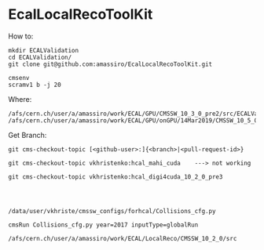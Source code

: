 # EcalLocalRecoToolKit



How to:

    mkdir ECALValidation
    cd ECALValidation/
    git clone git@github.com:amassiro/EcalLocalRecoToolKit.git
    
    cmsenv
    scramv1 b -j 20


    
    
Where:

    /afs/cern.ch/user/a/amassiro/work/ECAL/GPU/CMSSW_10_3_0_pre2/src/ECALValidation/EcalLocalRecoToolKit/
    /afs/cern.ch/user/a/amassiro/work/ECAL/GPU/onGPU/14Mar2019/CMSSW_10_5_0_pre2/src/ECALValidation/EcalLocalRecoToolKit/
    
    
Get Branch:

    git cms-checkout-topic [<github-user>:]{<branch>|<pull-request-id>}
    
    git cms-checkout-topic vkhristenko:hcal_mahi_cuda    ---> not working
    
    git cms-checkout-topic vkhristenko:hcal_digi4cuda_10_2_0_pre3
    
    
    
    
    /data/user/vkhriste/cmssw_configs/forhcal/Collisions_cfg.py

    cmsRun Collisions_cfg.py year=2017 inputType=globalRun

    /afs/cern.ch/user/a/amassiro/work/ECAL/LocalReco/CMSSW_10_2_0/src



    
    